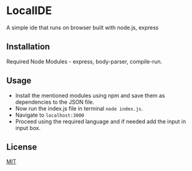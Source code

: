 # LocalIDE
A simple ide that runs on browser built with node.js, express

## Installation
Required Node Modules - express, body-parser, compile-run.

## Usage
* Install the mentioned modules using npm and save them as dependencies to the JSON file.
* Now run the index.js file in terminal  ```node index.js```.
* Navigate to ```localhost:3000```
* Proceed using the required language and if needed add the input in input box.

## License
[MIT](https://github.com/itsknk/LocalIDE/blob/master/LICENSE)
